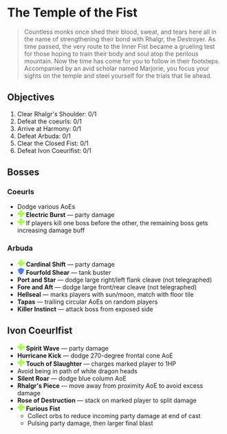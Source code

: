 # The Temple of the Fist

> Countless monks once shed their blood, sweat, and tears here all in the name of strengthening their bond with Rhalgr, the Destroyer. As time passed, the very route to the Inner Fist became a grueling test for those hoping to train their body and soul atop the perilous mountain. Now the time has come for you to follow in their footsteps. Accompanied by an avid scholar named Marjorie, you focus your sights on the temple and steel yourself for the trials that lie ahead.

## Objectives

1. Clear Rhalgr's Shoulder: 0/1
2. Defeat the coeurls: 0/1
3. Arrive at Harmony: 0/1
4. Defeat Arbuda: 0/1
5. Clear the Closed Fist: 0/1
6. Defeat Ivon Coeurlfist: 0/1

## Bosses

### Coeurls

- Dodge various AoEs
- ![](/assets/icons/role-healer.png) **Electric Burst** — party damage
- ![](/assets/icons/role-healer.png) If players kill one boss before the other, the remaining boss gets increasing damage buff

### Arbuda

- ![](/assets/icons/role-healer.png) **Cardinal Shift** — party damage
- ![](/assets/icons/role-tank.png) **Fourfold Shear** — tank buster
- **Port and Star** — dodge large right/left flank cleave (not telegraphed)
- **Fore and Aft** — dodge large front/rear cleave (not telegraphed)
- **Hellseal** — marks players with sun/moon, match with floor tile
- **Tapas** — trailing circular AoEs on random players
- **Killer Instinct** — attack boss from exposed side

## Ivon Coeurlfist

- ![](/assets/icons/role-healer.png) **Spirit Wave** — party damage
- **Hurricane Kick** — dodge 270-degree frontal cone AoE
- ![](/assets/icons/role-healer.png) **Touch of Slaughter** — charges marked player to 1HP
- Avoid being in path of white dragon heads
- **Silent Roar** — dodge blue column AoE
- **Rhalgr's Piece** — move away from proximity AoE to avoid excess damage
- **Rose of Destruction** — stack on marked player to split damage
- ![](/assets/icons/role-healer.png) **Furious Fist**
  - Collect orbs to reduce incoming party damage at end of cast
  - Pulsing party damage, then larger final blast
